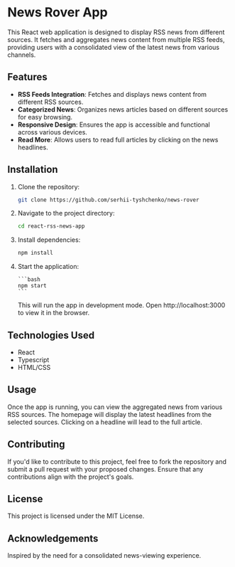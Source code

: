 # News Rover App

This React web application is designed to display RSS news from different sources. It fetches and aggregates news content from multiple RSS feeds, providing users with a consolidated view of the latest news from various channels.

## Features

- **RSS Feeds Integration**: Fetches and displays news content from different RSS sources.
- **Categorized News**: Organizes news articles based on different sources for easy browsing.
- **Responsive Design**: Ensures the app is accessible and functional across various devices.
- **Read More**: Allows users to read full articles by clicking on the news headlines.

## Installation

1.  Clone the repository:

    ```bash
    git clone https://github.com/serhii-tyshchenko/news-rover
    ```

2.  Navigate to the project directory:

    ```bash
    cd react-rss-news-app
    ```

3.  Install dependencies:
    ```bash
    npm install
    ```
4.  Start the application:

        ```bash
        npm start
        ```

    This will run the app in development mode. Open http://localhost:3000 to view it in the browser.

## Technologies Used

- React
- Typescript
- HTML/CSS

## Usage

Once the app is running, you can view the aggregated news from various RSS sources. The homepage will display the latest headlines from the selected sources. Clicking on a headline will lead to the full article.

## Contributing

If you'd like to contribute to this project, feel free to fork the repository and submit a pull request with your proposed changes. Ensure that any contributions align with the project's goals.

## License

This project is licensed under the MIT License.

## Acknowledgements

Inspired by the need for a consolidated news-viewing experience.
